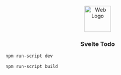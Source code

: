 <p align="center">
  <a href="https://github.com/reyeon1209/Svelte_Todo">
    <img src="https://user-images.githubusercontent.com/46713032/85989157-1b252280-ba2b-11ea-9313-5976c8e8253b.png" alt="Web Logo" width="72" height="72">
  </a>
</p>

<h3 align="center">Svelte Todo</h3>

```zsh
npm run-script dev
```

```zsh
npm run-script build
```